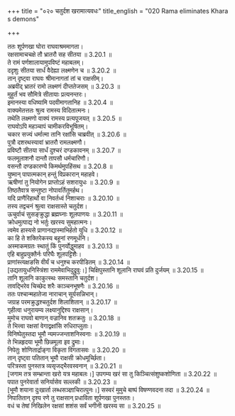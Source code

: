+++
title = "०२० चतुर्दश खरामात्यवधः"
title_english = "020 Rama eliminates Khara s demons"

+++

ततः शूर्पणखा घोरा राघवाश्रममागता।  
रक्षसामाचचक्षे तौ भ्रातरौ सह सीतया ॥ 3.20.1 ॥   
ते रामं पर्णशालायामुपविष्टं महाबलम्।  
ददृशुः सीतया सार्धं वैदेह्या लक्ष्मणेन च ॥ 3.20.2 ॥   
तान् दृष्ट्वा राघवः श्रीमानागतां तां च राक्षसीम्।  
अब्रवीद् भ्रातरं रामो लक्ष्मणं दीप्ततेजसम् ॥ 3.20.3 ॥   
मुहुर्तं भव सौमित्रे सीतायाः प्रत्यनन्तरः।  
इमानस्या वधिष्यामि पदवीमागतानिह ॥ 3.20.4 ॥   
वाक्यमेतत्ततः श्रुत्व रामस्य विदितात्मनः।  
तथेति लक्ष्मणो वाक्यं रामस्य प्रत्यपूजयत् ॥ 3.20.5 ॥   
राघवोऽपि महञ्चापं चामीकरविभूषितम्।  
चकार सज्यं धर्मात्मा तानि रक्षांसि चाब्रवीत् ॥ 3.20.6 ॥   
पुत्रौ दशरथस्यावां भ्रातरौ रामलक्ष्मणौ।  
प्रविष्टौ सीतया सार्धं दुश्चरं दण्डकावनम् ॥ 3.20.7 ॥   
फलमूलाशनौ दान्तौ तापसौ धर्मचारिणौ।  
वसन्तौ दण्डकारण्ये किमर्थमुपहिंसथ ॥ 3.20.8 ॥   
युष्मान् पापात्मकान् हन्तुं विप्रकारान् महाहवे।  
ऋषीणां तु नियोगेन प्राप्तोऽहं सशरायुधः ॥ 3.20.9 ॥   
तिष्ठतैवात्र सन्तुष्टा नोपावर्तितुमर्हथ।  
यदि प्राणैरिहार्थो वा निवर्तध्वं निशाचराः ॥ 3.20.10 ॥   
तस्य तद्वचनं श्रुत्वा राक्षसास्ते चतुर्दश।  
ऊचुर्वाचं सुसङ्क्रुद्धा ब्रह्मघ्नाः शूलपाणयः ॥ 3.20.11 ॥   
क्रोधमुत्पाद्य नो भर्तुः खरस्य सुमहात्मनः।  
त्वमेव हास्यसे प्राणानद्यास्माभिर्हतो युधि ॥ 3.20.12 ॥   
का हि ते शक्तिरेकस्य बहूनां रणमूर्धनि।  
अस्माकमग्रतः स्थातुं किं पुनर्योद्धुमाहव ॥ 3.20.13 ॥   
एहि बाहुप्रयुक्तैर्नः परिघैः शूलपट्टिशैः।  
प्राणांस्त्यक्षङसि वीर्यं च धनुश्च करपीडितम् ॥ 3.20.14 ॥   
[उद्यतायुधनिस्त्रिंशा राममेवाभिदुद्रुवुः।] चिक्षिपुस्तानि शूलानि राघवं प्रति दुर्जयम् ॥ 3.20.15 ॥   
तानि शूलानि काकुत्स्थः समस्तानि चतुर्दश।  
तावद्भिरेव चिच्छेद शरैः काञ्चनभूषणैः ॥ 3.20.16 ॥   
ततः पश्चान्महातेजा नाराचान् सूर्यसन्निभान्।  
जग्राह परमक्रुद्धश्चतुर्दश शिलाशितान् ॥ 3.20.17 ॥   
गृहीत्वा धनुरायम्य लक्ष्यानुद्दिश्य राक्षसान्।  
मुमोच राघवो बाणान् वज्रानिव शतक्रतुः ॥ 3.20.18 ॥   
ते भित्त्वा रक्षसां वेगाद्वक्षांसि रुधिराप्लुताः।  
विनिष्पेतुस्तदा भूमौ न्यमज्जन्ताशनिस्वनाः ॥ 3.20.19 ॥   
ते भिन्नहृदया भूमौ छिन्नमूला इव द्रुमाः।  
निपेतुः शोणितार्द्राङ्गा विकृता विगतासवः ॥ 3.20.20 ॥   
तान् दृष्ट्वा पतितान् भूमौ राक्षसी क्रोधमूर्च्छिता।  
परित्रस्ता पुनस्तत्र व्यसृजद्भैरवस्वनान् ॥ 3.20.21 ॥   
[जगाम तत्र सम्भ्रान्ता खरो यत्र महाबलः।] उपगम्य खरं सा तु किञ्चित्संशुष्कशोणिता ॥ 3.20.22 ॥   
पपात पुनरेवार्ता सनिर्यासेव सल्लकी ॥ 3.20.23 ॥   
[भूमौ शयाना दुःखार्ता लब्धसञ्ज्ञाचिरात्पुनः।] सस्वरं मुमुचे बाष्पं विषण्णवदना तदा ॥ 3.20.24 ॥   
निपातितान् दृश्य रणे तु राक्षसान् प्रधाविता शूर्पणखा पुनस्ततः।  
वधं च तेषां निखिलेन रक्षसां शशंस सर्वं भगीनी खरस्य सा ॥ 3.20.25 ॥   
